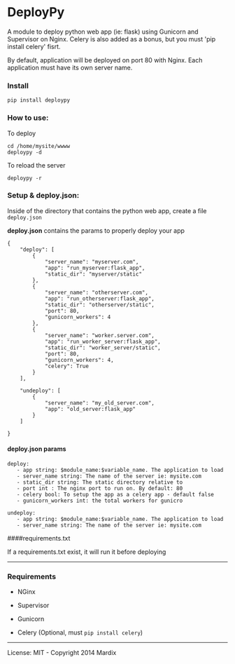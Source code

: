 # DeployPy

A module to deploy python web app (ie: flask) using Gunicorn and Supervisor on Nginx.
Celery is also added as a bonus, but you must 'pip install celery' fisrt.

By default, application will be deployed on port 80 with Nginx. Each application must have its own server name.


### Install

	pip install deploypy


### How to use:

To deploy

	cd /home/mysite/wwww
	deploypy -d
	
To reload the server

	deploypy -r
	
	
### Setup & deploy.json:
	
Inside of the directory that contains the python web app, create a file `deploy.json`


**deploy.json** contains the params to properly deploy your app


    {
        "deploy": [
            {
                "server_name": "myserver.com",
                "app": "run_myserver:flask_app",
                "static_dir": "myserver/static"
            },
            {
                "server_name": "otherserver.com",
                "app": "run_otherserver:flask_app",
                "static_dir": "otherserver/static",
                "port": 80,
                "gunicorn_workers": 4
            },
            {
                "server_name": "worker.server.com",
                "app": "run_worker_server:flask_app",
                "static_dir": "worker_server/static",
                "port": 80,
                "gunicorn_workers": 4,
                "celery": True
            }
        ],

        "undeploy": [
            {
                "server_name": "my_old_server.com",
                "app": "old_server:flask_app"
            }
        ]

    }



#### deploy.json params


	deploy:
       - app string: $module_name:$variable_name. The application to load
       - server_name string: The name of the server ie: mysite.com
       - static_dir string: The static directory relative to
       - port int : The nginx port to run on. By default: 80
       - celery bool: To setup the app as a celery app - default false
       - gunicorn_workers int: the total workers for gunicro

	undeploy:
       - app string: $module_name:$variable_name. The application to load
       - server_name string: The name of the server ie: mysite.com


####requirements.txt

If a requirements.txt exist, it will run it before deploying


---

### Requirements

- NGinx

- Supervisor
 
- Gunicorn

- Celery (Optional, must `pip install celery`)
---

License: MIT - Copyright 2014 Mardix